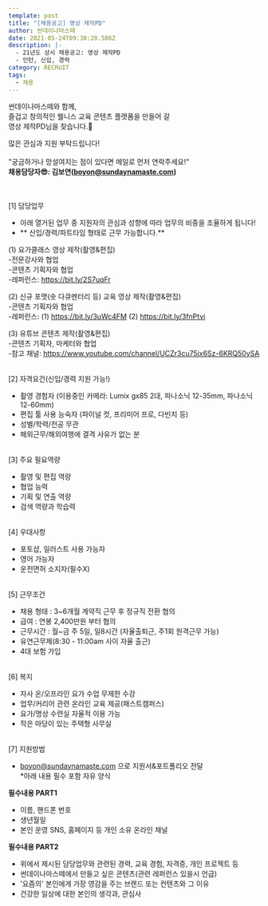 ```yaml
---
template: post
title: "[채용공고] 영상 제작PD"
author: 썬데이나마스떼
date: 2021-05-24T09:30:28.586Z
description: |-
  - 21년도 상시 채용공고: 영상 제작PD
  - 인턴, 신입, 경력
category: RECRUIT
tags:
  - 채용
---
```

썬데이나마스떼와 함께,\
즐겁고 창의적인 웰니스 교육 콘텐츠 플랫폼을 만들어 갈\
영상 제작PD님을 찾습니다.🛶

많은 관심과 지원 부탁드립니다!\
\
"궁금하거나 망설여지는 점이 있다면 메일로 먼저 연락주세요!"\
**채용담당자😎: 김보연(boyon@sundaynamaste.com)**

\
\
\[1] 담당업무
- 아래 열거된 업무 중 지원자의 관심과 성향에 따라 업무의 비중을 조율하게 됩니다!
- ** 신입/경력/파트타임 형태로 근무 가능합니다.**

(1) 요가클래스 영상 제작(촬영&편집)\
-전문강사와 협업\
-콘텐츠 기획자와 협업\
-레퍼런스: https://bit.ly/2S7uqFr

(2) 신규 포맷(숏 다큐멘터리 등) 교육 영상 제작(촬영&편집)\
-콘텐츠 기획자와 협업\
-레퍼런스: (1) https://bit.ly/3uWc4FM (2) https://bit.ly/3fnPtvi

(3) 유튜브 콘텐츠 제작(촬영&편집)\
-콘텐츠 기획자, 마케터와 협업\
-참고 채널: https://www.youtube.com/channel/UCZr3cu75jx6Sz-6KRQ50ySA


\
\[2] 자격요건(신입/경력 지원 가능!)
- 촬영 경험자 (이용중인 카메라: Lumix gx85 2대, 파나소닉 12-35mm, 파나소닉 12-60mm)
- 편집 툴 사용 능숙자 (파이널 컷, 프리미어 프로, 다빈치 등)
- 성별/학력/전공 무관
- 해외근무/해외여행에 결격 사유가 없는 분

\
\[3] 주요 필요역량
- 촬영 및 편집 역량
- 협업 능력
- 기획 및 연출 역량
- 검색 역량과 학습력

\
\[4] 우대사항
- 포토샵, 일러스트 사용 가능자
- 영어 가능자
- 운전면허 소지자(필수X)

\
\[5] 근무조건
- 채용 형태 : 3~6개월 계약직 근무 후 정규직 전환 협의
- 급여 : 연봉 2,400만원 부터 협의
- 근무시간 : 월~금 주 5일, 일8시간 (자율출퇴근, 주1회 원격근무 가능)
- 유연근무제(8:30 - 11:00am 사이 자율 출근)
- 4대 보험 가입

\
\[6] 복지
- 자사 온/오프라인 요가 수업 무제한 수강
- 업무/커리어 관련 온라인 교육 제공(패스트캠퍼스)
- 요가/명상 수련실 자율적 이용 가능
- 작은 마당이 있는 주택형 사무실

\
\[7] 지원방법
- boyon@sundaynamaste.com 으로 지원서&포트폴리오 전달\
*아래 내용 필수 포함 자유 양식


**필수내용 PART1**
- 이름, 핸드폰 번호
- 생년월일
- 본인 운영 SNS, 홈페이지 등 개인 소유 온라인 채널


**필수내용 PART2**
- 위에서 제시된 담당업무와 관련된 경력, 교육 경험, 자격증, 개인 프로젝트 등
- 썬데이나마스떼에서 만들고 싶은 콘텐츠(관련 레퍼런스 있을시 언급)
- '요즘의' 본인에게 가장 영감을 주는 브랜드 또는 컨텐츠와 그 이유
- 건강한 일상에 대한 본인의 생각과, 관심사